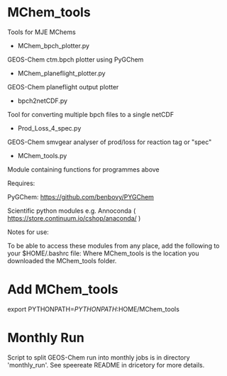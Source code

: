 MChem_tools
===========

Tools for MJE MChems

- MChem_bpch_plotter.py

GEOS-Chem ctm.bpch plotter using PyGChem 

- MChem_planeflight_plotter.py

GEOS-Chem planeflight output plotter 

- bpch2netCDF.py

Tool for converting multiple bpch files to a single netCDF 

- Prod_Loss_4_spec.py 

GEOS-Chem smvgear analyser of prod/loss for reaction tag or "spec" 

- MChem_tools.py

Module containing functions for programmes above 




Requires:

PyGChem: https://github.com/benbovy/PYGChem

Scientific python modules e.g. Annoconda ( https://store.continuum.io/cshop/anaconda/  )


Notes for use:

To be able to access these modules from any place, add the following to your $HOME/.bashrc file:
Where MChem_tools is the location you downloaded the MChem_tools folder.

# Add MChem_tools
export PYTHONPATH=${PYTHONPATH}:$HOME/MChem_tools

Monthly Run
===========

Script to split GEOS-Chem run into monthly jobs is in directory 'monthly_run'. See speereate README in dricetory for more details.